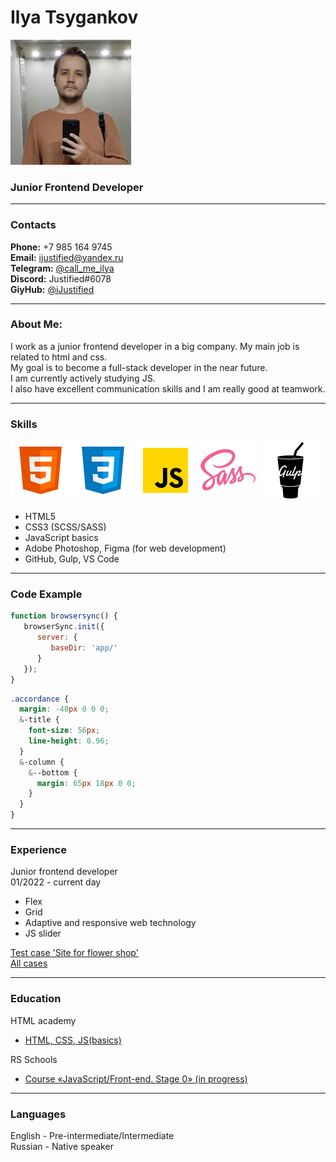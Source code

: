 # Ilya Tsygankov #
![Фото Илья Цыганков](https://raw.githubusercontent.com/iJustified/iJustified/main/img/imgonline-com-ua-Resize-aHDImJ4D3Dvg18m.jpg)
### Junior Frontend Developer ###


___
### Contacts ###
**Phone:** +7 985 164 9745  
**Email:** ijustified@yandex.ru  
**Telegram:** [@call_me_ilya](https://t.me/call_me_ilya)  
**Discord:** Justified#6078  
**GiyHub:** [@iJustified](https://github.com/iJustified)  


___
### About Me: ###
I work as a junior frontend developer in a big company. My main job is related to html and css.  
My goal is to become a full-stack developer in the near future.  
I am currently actively studying JS.  
I also have excellent communication skills and I am really good at teamwork.


___
### Skills ###
![Иконка HTML](https://raw.githubusercontent.com/iJustified/rsschool-cv/4f5b430eb510e38634fe5ba2bae5b898d37faf2c/img/icons8-html-5.svg) ![Иконка CSS](https://raw.githubusercontent.com/iJustified/rsschool-cv/4f5b430eb510e38634fe5ba2bae5b898d37faf2c/img/icons8-css3.svg) ![Иконка JS](https://raw.githubusercontent.com/iJustified/rsschool-cv/4f5b430eb510e38634fe5ba2bae5b898d37faf2c/img/icons8-javascript.svg) ![Иконка SASS](https://raw.githubusercontent.com/iJustified/rsschool-cv/4f5b430eb510e38634fe5ba2bae5b898d37faf2c/img/icons8-sass.svg) ![Иконка Gulp](https://raw.githubusercontent.com/iJustified/rsschool-cv/4f5b430eb510e38634fe5ba2bae5b898d37faf2c/img/icons8-gulp.svg)

- HTML5
- CSS3 (SCSS/SASS)
- JavaScript basics
- Adobe Photoshop, Figma (for web development)
- GitHub, Gulp, VS Code  


___
### Code Example ###
```javascript
function browsersync() {
   browserSync.init({
      server: {
         baseDir: 'app/'
      }
   });
}
```
```CSS
.accordance {
  margin: -40px 0 0 0;
  &-title {
    font-size: 56px;
    line-height: 0.96;
  }
  &-column {
    &--bottom {
      margin: 65px 18px 0 0;
    }
  }
}
```


___
### Experience ###
Junior frontend developer  
01/2022 - current day

- Flex
- Grid
- Adaptive and responsive web technology
- JS slider  

[Test case 'Site for flower shop'](https://ijustified.github.io/Botanika/)  
[All cases](https://github.com/iJustified)  


___
### Education ###
HTML academy
- [HTML, CSS, JS(basics)](https://htmlacademy.ru/courses)  

RS Schools
- [Course «JavaScript/Front-end. Stage 0» (in progress)](https://app.rs.school)  


___
### Languages ###
English - Pre-intermediate/Intermediate  
Russian - Native speaker
